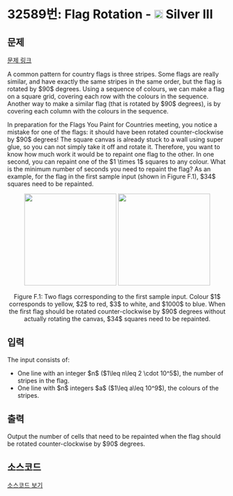 # 32589번: Flag Rotation - <img src="https://static.solved.ac/tier_small/8.svg" style="height:20px" /> Silver III

<!-- performance -->

<!-- 문제 제출 후 깃허브에 푸시를 했을 때 제출한 코드의 성능이 입력될 공간입니다.-->

<!-- end -->

## 문제

[문제 링크](https://boj.kr/32589)


<p>A common pattern for country flags is three stripes. Some flags are really similar, and have exactly the same stripes in the same order, but the flag is rotated by $90$ degrees. Using a sequence of colours, we can make a flag on a square grid, covering each row with the colours in the sequence. Another way to make a similar flag (that is rotated by $90$ degrees), is by covering each column with the colours in the sequence.</p>

<p>In preparation for the Flags You Paint for Countries meeting, you notice a mistake for one of the flags: it should have been rotated counter-clockwise by $90$ degrees! The square canvas is already stuck to a wall using super glue, so you can not simply take it off and rotate it. Therefore, you want to know how much work it would be to repaint one flag to the other. In one second, you can repaint one of the $1 \times 1$ squares to any colour. What is the minimum number of seconds you need to repaint the flag? As an example, for the flag in the first sample input (shown in Figure F.1), $34$ squares need to be repainted.</p>

<p style="text-align: center;"><img alt="" src="https://upload.acmicpc.net/8971c643-53db-4a0a-ac5e-b895c85b73f8/-/preview/" style="width: 211px; height: 211px;"> <img alt="" src="https://upload.acmicpc.net/2c89212f-46fa-460c-9be3-9d3343a671a8/-/preview/" style="width: 211px; height: 211px;"></p>

<p style="text-align: center;">Figure F.1: Two flags corresponding to the first sample input. Colour $1$ corresponds to yellow, $2$ to red, $3$ to white, and $1000$ to blue. When the first flag should be rotated counter-clockwise by $90$ degrees without actually rotating the canvas, $34$ squares need to be repainted.</p>



## 입력


<p>The input consists of:</p>

<ul>
<li>One line with an integer $n$ ($1\leq n\leq 2 \cdot 10^5$), the number of stripes in the flag.</li>
<li>One line with $n$ integers $a$ ($1\leq a\leq 10^9$), the colours of the stripes.</li>
</ul>



## 출력


<p>Output the number of cells that need to be repainted when the flag should be rotated counter-clockwise by $90$ degrees.</p>



## 소스코드

[소스코드 보기](Main.java)
